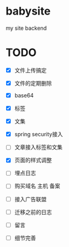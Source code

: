 # babysite
my site backend
# TODO

- [x]  文件上传搞定
- [x]  文件的定期删除
- [x]  base64 
- [x]  标签
- [x]  文集
- [x]  spring security接入
- [ ]  文章接入标签和文集
- [x]  页面的样式调整
- [ ]  埋点日志
- [ ]  购买域名 主机 备案
- [ ]  接入广告联盟
- [ ]  迁移之前的日志
- [ ]  留言
- [ ]  细节完善




